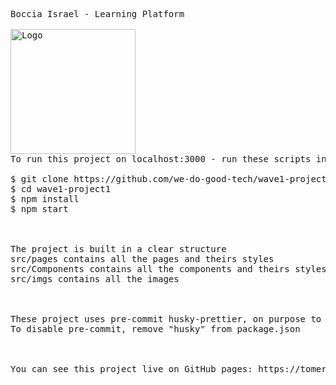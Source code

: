 <pre>
Boccia Israel - Learning Platform

<img alt='Logo' src='https://github.com/we-do-good-tech/wave1-project1/blob/main/src/imgs/BlueLogo.png' width='200'/>
To run this project on localhost:3000 - run these scripts in your favorite terminal

$ git clone https://github.com/we-do-good-tech/wave1-project1.git
$ cd wave1-project1
$ npm install
$ npm start



The project is built in a clear structure
src/pages contains all the pages and theirs styles
src/Components contains all the components and theirs styles
src/imgs contains all the images



These project uses pre-commit husky-prettier, on purpose to keep code standarts.
To disable pre-commit, remove "husky" from package.json



You can see this project live on GitHub pages: https://tomerk97.github.io/boccia/#/

</pre>
